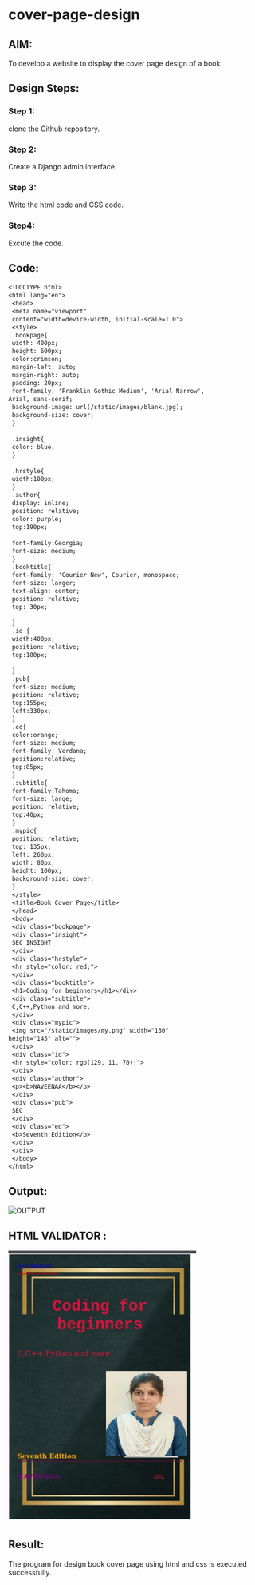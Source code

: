 # cover-page-design
## AIM:
To develop a website to display the cover page design of a book

## Design Steps:

### Step 1:
clone the Github repository.
### Step 2:
Create a Django admin interface.
### Step 3:
Write the html code and CSS code.
### Step4:
Excute the code.
## Code:
```
<!DOCTYPE html>
<html lang="en">
 <head>
 <meta name="viewport"
 content="width=device-width, initial-scale=1.0">
 <style>
 .bookpage{
 width: 400px;
 height: 600px;
 color:crimson;
 margin-left: auto;
 margin-right: auto;
 padding: 20px;
 font-family: 'Franklin Gothic Medium', 'Arial Narrow',
Arial, sans-serif;
 background-image: url(/static/images/blank.jpg);
 background-size: cover;
 }

 .insight{
 color: blue;
 }

 .hrstyle{
 width:100px;
 }
 .author{
 display: inline;
 position: relative;
 color: purple;
 top:190px;

 font-family:Georgia;
 font-size: medium;
 }
 .booktitle{
 font-family: 'Courier New', Courier, monospace;
 font-size: larger;
 text-align: center;
 position: relative;
 top: 30px;

 }
 .id {
 width:400px;
 position: relative;
 top:180px;

 }
 .pub{
 font-size: medium;
 position: relative;
 top:155px;
 left:330px;
 }
 .ed{
 color:orange;
 font-size: medium;
 font-family: Verdana;
 position:relative;
 top:85px;
 }
 .subtitle{
 font-family:Tahoma;
 font-size: large;
 position: relative;
 top:40px;
 }
 .mypic{
 position: relative;
 top: 135px;
 left: 260px;
 width: 80px;
 height: 100px;
 background-size: cover;
 }
 </style>
 <title>Book Cover Page</title>
 </head>
 <body>
 <div class="bookpage">
 <div class="insight">
 SEC INSIGHT
 </div>
 <div class="hrstyle">
 <hr style="color: red;">
 </div>
 <div class="booktitle">
 <h1>Coding for beginners</h1></div>
 <div class="subtitle">
 C,C++,Python and more.
 </div>
 <div class="mypic">
 <img src="/static/images/my.png" width="130"
height="145" alt="">
 </div>
 <div class="id">
 <hr style="color: rgb(129, 11, 70);">
 </div>
 <div class="author">
 <p><b>NAVEENAA</b></p>
 </div>
 <div class="pub">
 SEC
 </div>
 <div class="ed">
 <b>Seventh Edition</b>
 </div>
 </div>
 </body>
</html>
```

## Output:
![OUTPUT](./out11.png)

## HTML VALIDATOR :
![HTML VALIDATOR](./or.png)

## Result:
The program for design book cover page using html and css is executed successfully.
